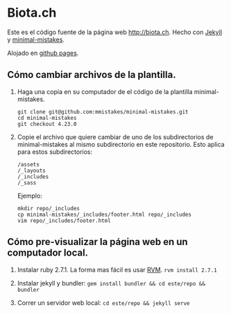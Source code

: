 # Biota.ch

Este es el código fuente de la página web http://biota.ch. Hecho con [Jekyll](https://jekyllrb.com) y [minimal-mistakes](https://github.com/mmistakes/minimal-mistakes/tree/4.23.0). 

Alojado en [github pages](https://github.com/rvega/biota.ch/).


## Cómo cambiar archivos de la plantilla.

1. Haga una copia en su computador de el código de la plantilla minimal-mistakes. 
   ```
   git clone git@github.com:mmistakes/minimal-mistakes.git
   cd minimal-mistakes 
   git checkout 4.23.0
   ```

2. Copie el archivo que quiere cambiar de uno de los subdirectorios de minimal-mistakes al mismo subdirectorio en este repositorio. Esto aplica para estos subdirectorios:   
    ```
   /assets
   /_layouts
   /_includes
   /_sass
   ```
   Ejemplo: 
   ```
   mkdir repo/_includes
   cp minimal-mistakes/_includes/footer.html repo/_includes
   vim repo/_includes/footer.html
   ```

## Cómo pre-visualizar la página web en un computador local.

1. Instalar ruby 2.7.1. La forma mas fácil es usar [RVM](https://rvm.io/). `rvm install 2.7.1`

2. Instalar jekyll y bundler: `gem install bundler && cd este/repo && bundler`

3. Correr un servidor web local: `cd este/repo && jekyll serve`


